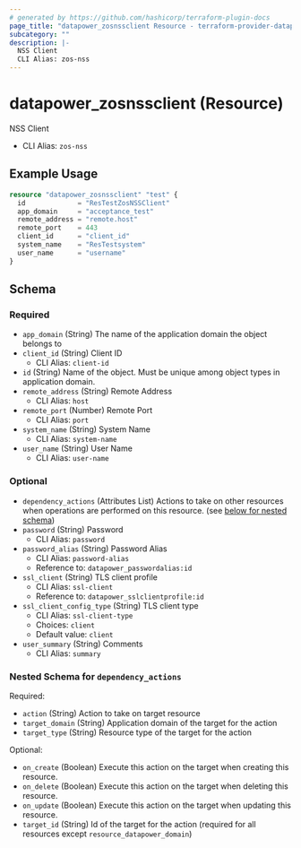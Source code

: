 ```yaml
---
# generated by https://github.com/hashicorp/terraform-plugin-docs
page_title: "datapower_zosnssclient Resource - terraform-provider-datapower"
subcategory: ""
description: |-
  NSS Client
  CLI Alias: zos-nss
---
```


# datapower_zosnssclient (Resource)

NSS Client
  - CLI Alias: `zos-nss`

## Example Usage

```terraform
resource "datapower_zosnssclient" "test" {
  id             = "ResTestZosNSSClient"
  app_domain     = "acceptance_test"
  remote_address = "remote.host"
  remote_port    = 443
  client_id      = "client_id"
  system_name    = "ResTestsystem"
  user_name      = "username"
}
```

<!-- schema generated by tfplugindocs -->
## Schema

### Required

- `app_domain` (String) The name of the application domain the object belongs to
- `client_id` (String) Client ID
  - CLI Alias: `client-id`
- `id` (String) Name of the object. Must be unique among object types in application domain.
- `remote_address` (String) Remote Address
  - CLI Alias: `host`
- `remote_port` (Number) Remote Port
  - CLI Alias: `port`
- `system_name` (String) System Name
  - CLI Alias: `system-name`
- `user_name` (String) User Name
  - CLI Alias: `user-name`

### Optional

- `dependency_actions` (Attributes List) Actions to take on other resources when operations are performed on this resource. (see [below for nested schema](#nestedatt--dependency_actions))
- `password` (String) Password
  - CLI Alias: `password`
- `password_alias` (String) Password Alias
  - CLI Alias: `password-alias`
  - Reference to: `datapower_passwordalias:id`
- `ssl_client` (String) TLS client profile
  - CLI Alias: `ssl-client`
  - Reference to: `datapower_sslclientprofile:id`
- `ssl_client_config_type` (String) TLS client type
  - CLI Alias: `ssl-client-type`
  - Choices: `client`
  - Default value: `client`
- `user_summary` (String) Comments
  - CLI Alias: `summary`

<a id="nestedatt--dependency_actions"></a>
### Nested Schema for `dependency_actions`

Required:

- `action` (String) Action to take on target resource
- `target_domain` (String) Application domain of the target for the action
- `target_type` (String) Resource type of the target for the action

Optional:

- `on_create` (Boolean) Execute this action on the target when creating this resource.
- `on_delete` (Boolean) Execute this action on the target when deleting this resource.
- `on_update` (Boolean) Execute this action on the target when updating this resource.
- `target_id` (String) Id of the target for the action (required for all resources except `resource_datapower_domain`)

